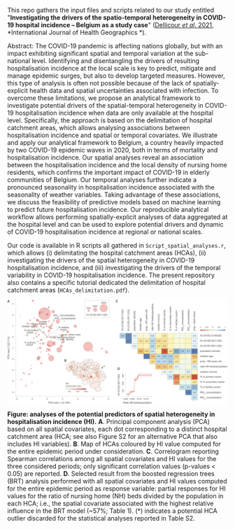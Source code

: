 This repo gathers the input files and scripts related to our study entitled "**Investigating the drivers of the spatio-temporal heterogeneity in COVID-19 hospital incidence – Belgium as a study case**" ([Dellicour *et al*. 2021](https://www.nature.com/articles/s41586-023-06471-0), *International Journal of Health Geographics *).

Abstract: The COVID-19 pandemic is affecting nations globally, but with an impact exhibiting significant spatial and temporal variation at the sub-national level. Identifying and disentangling the drivers of resulting hospitalisation incidence at the local scale is key to predict, mitigate and manage epidemic surges, but also to develop targeted measures. However, this type of analysis is often not possible because of the lack of spatially-explicit health data and spatial uncertainties associated with infection. To overcome these limitations, we propose an analytical framework to investigate potential drivers of the spatial-temporal heterogeneity in COVID-19 hospitalisation incidence when data are only available at the hospital level. Specifically, the approach is based on the delimitation of hospital catchment areas, which allows analysing associations between hospitalisation incidence and spatial or temporal covariates. We illustrate and apply our analytical framework to Belgium, a country heavily impacted by two COVID-19 epidemic waves in 2020, both in terms of mortality and hospitalisation incidence. Our spatial analyses reveal an association between the hospitalisation incidence and the local density of nursing home residents, which confirms the important impact of COVID-19 in elderly communities of Belgium. Our temporal analyses further indicate a pronounced seasonality in hospitalisation incidence associated with the seasonality of weather variables. Taking advantage of these associations, we discuss the feasibility of predictive models based on machine learning to predict future hospitalisation incidence. Our reproducible analytical workflow allows performing spatially-explicit analyses of data aggregated at the hospital level and can be used to explore potential drivers and dynamic of COVID-19 hospitalisation incidence at regional or national scales.

Our code is available in R scripts all gathered in `Script_spatial_analyses.r`, which allows (i) delimitating the hospital catchment areas (HCAs), (ii) investigating the drivers of the spatial heterogeneity in COVID-19 hospitalisation incidence, and (iii) investigating the drivers of the temporal variability in COVID-19 hospitalisation incidence. The present repository also contains a specific tutorial dedicated the delimitation of hospital catchment areas (`HCAs_delimitation.pdf`).

<img src="Scripts_&_data/Figure_4_31012023.png" align="center" alt="" />

**Figure: analyses of the potential predictors of spatial heterogeneity in hospitalisation incidence (HI).** **A**. Principal component analysis (PCA) based on all spatial covariates, each dot corresponding to a distinct hospital catchment area (HCA; see also Figure S2 for an alternative PCA that also includes HI variables). **B**. Map of HCAs coloured by HI value computed for the entire epidemic period under consideration. **C**. Correlogram reporting Spearman correlations among all spatial covariates and HI values for the three considered periods; only significant correlation values (p-values < 0.05) are reported. **D**. Selected result from the boosted regression trees (BRT) analysis performed with all spatial covariates and HI values computed for the entire epidemic period as response variable: partial responses for HI values for the ratio of nursing home (NH) beds divided by the population in each HCA; i.e., the spatial covariate associated with the highest relative influence in the BRT model (~57%; Table 1). (\*) indicates a potential HCA outlier discarded for the statistical analyses reported in Table S2.

